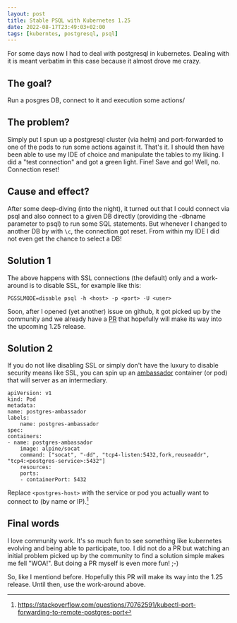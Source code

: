 ```yaml
---
layout: post
title: Stable PSQL with Kubernetes 1.25
date: 2022-08-17T23:49:03+02:00
tags: [kuberntes, postgresql, psql]
---
```


For some days now I had to deal with postgresql in kubernetes. Dealing with it is meant verbatim in this case because it almost drove me crazy.

## The goal?

Run a posgres DB, connect to it and execution some actions/

## The problem?

Simply put I spun up a postgresql cluster (via helm) and port-forwarded to one of the pods to run some actions against it. That's it. I should then have been able to use my IDE of choice and manipulate the tables to my liking. I did a "test connection" and got a green light. Fine! Save and go! Well, no. Connection reset!

## Cause and effect?

After some deep-diving (into the night), it turned out that I could connect via psql and also connect to a given DB directly (providing the -dbname parameter to psql) to run some SQL statements. But whenever I changed to another DB by with `\c`, the connection got reset. From within my IDE I did not even get the chance to select a DB!

## Solution 1

The above happens with SSL connections (the default) only and a work-around is to disable SSL, for example like this:
    
    PGSSLMODE=disable psql -h <host> -p <port> -U <user>

Soon, after I opened (yet another) issue on github, it got picked up by the community and we already have a [PR](https://github.com/kubernetes/kubernetes/pull/111860) that hopefully will make its way into the upcoming 1.25 release.

## Solution 2

If you do not like disabling SSL or simply don't have the luxury to disable security means like SSL, you can spin up an [ambassador](https://www.weave.works/blog/kubernetes-patterns-the-ambassador-pattern) container (or pod) that will server as an intermediary.

    apiVersion: v1
    kind: Pod
    metadata:
    name: postgres-ambassador
    labels:
        name: postgres-ambassador
    spec:
    containers:
    - name: postgres-ambassador
        image: alpine/socat
        command: ["socat", "-dd", "tcp4-listen:5432,fork,reuseaddr", "tcp4:<postgres-service>:5432"]
        resources:
        ports:
        - containerPort: 5432

Replace `<postgres-host>` with the service or pod you actually want to connect to (by name or IP).[^1]


## Final words

I love community work. It's so much fun to see something like kubernetes evolving and being able to participate, too. I did not do a PR but watching an initial problem picked up by the community to find a solution simple makes me fell "WOA!". But doing a PR myself is even more fun! ;-)

So, like I mentiond before. Hopefully this PR will make its way into the 1.25 release. Until then, use the work-around above.


[^1]: https://stackoverflow.com/questions/70762591/kubectl-port-forwarding-to-remote-postgres-port
